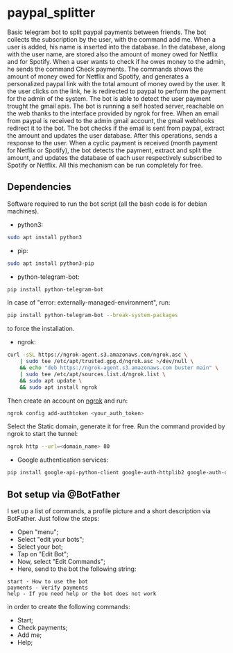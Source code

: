 # paypal_splitter
Basic telegram bot to split paypal payments between friends.
The bot collects the subscription by the user, with the command add me.
When a user is added, his name is inserted into the database.
In the database, along with the user name, are stored also the amount of money owed for Netflix and for Spotify.
When a user wants to check if he owes money to the admin, he sends the command Check payments.
The commands shows the amount of money owed for Netflix and Spotify, and generates a personalized paypal link with the total amount of money owed by the user. It the user clicks on the link, he is redirected to paypal to perform the payment for the admin of the system.
The bot is able to detect the user payment trought the gmail apis. The bot is running a self hosted server, reachable on the web thanks to the interface provided by ngrok for free. When an email from paypal is received to the admin gmail account, the gmail webhooks redirect it to the bot. The bot checks if the email is sent from paypal, extract the amount and updates the user database. After this operations, sends a response to the user.
When a cyclic payment is received (month payment for Netflix or Spotify), the bot detects the payment, extract and split the amount, and updates the database of each user respectively subscribed to Spotify or Netflix.
All this mechanism can be run completely for free.

## Dependencies
Software required to run the bot script (all the bash code is for debian machines).
- python3:
```bash
sudo apt install python3
```
- pip:
```bash
sudo apt install python3-pip
```
- python-telegram-bot:
```bash
pip install python-telegram-bot
```
In case of "error: externally-managed-environment", run:
```bash
pip install python-telegram-bot --break-system-packages
```
to force the installation.
- ngrok:
```bash
curl -sSL https://ngrok-agent.s3.amazonaws.com/ngrok.asc \
	| sudo tee /etc/apt/trusted.gpg.d/ngrok.asc >/dev/null \
	&& echo "deb https://ngrok-agent.s3.amazonaws.com buster main" \
	| sudo tee /etc/apt/sources.list.d/ngrok.list \
	&& sudo apt update \
	&& sudo apt install ngrok
```
Then create an account on [ngrok](https://ngrok.com/) and run:
```bash
ngrok config add-authtoken <your_auth_token>
```
Select the Static domain, generate it for free.
Run the command provided by ngrok to start the tunnel:
```bash
ngrok http --url=<domain_name> 80
```
- Google authentication services:
```bash
pip install google-api-python-client google-auth-httplib2 google-auth-oauthlib --break-system-package
```
## Bot setup via @BotFather
I set up a list of commands, a profile picture and a short description via BotFather.
Just follow the steps:
- Open "menu";
- Select "edit your bots";
- Select your bot;
- Tap on "Edit Bot";
- Now, select "Edit Commands";
- Here, send to the bot the following string:
```
start - How to use the bot
payments - Verify payments
help - If you need help or the bot does not work
```
in order to create the following commands:
- Start;
- Check payments;
- Add me;
- Help;
